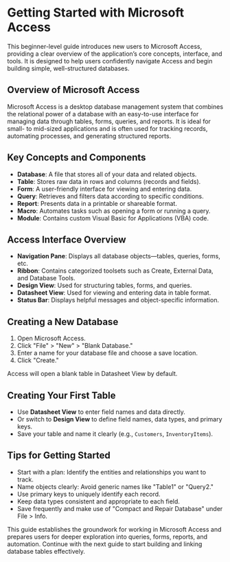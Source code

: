 # Getting Started with Microsoft Access

This beginner-level guide introduces new users to Microsoft Access, providing a clear overview of the application’s core concepts, interface, and tools. It is designed to help users confidently navigate Access and begin building simple, well-structured databases.

## Overview of Microsoft Access

Microsoft Access is a desktop database management system that combines the relational power of a database with an easy-to-use interface for managing data through tables, forms, queries, and reports. It is ideal for small- to mid-sized applications and is often used for tracking records, automating processes, and generating structured reports.

## Key Concepts and Components

- **Database**: A file that stores all of your data and related objects.
- **Table**: Stores raw data in rows and columns (records and fields).
- **Form**: A user-friendly interface for viewing and entering data.
- **Query**: Retrieves and filters data according to specific conditions.
- **Report**: Presents data in a printable or shareable format.
- **Macro**: Automates tasks such as opening a form or running a query.
- **Module**: Contains custom Visual Basic for Applications (VBA) code.

## Access Interface Overview

- **Navigation Pane**: Displays all database objects—tables, queries, forms, etc.
- **Ribbon**: Contains categorized toolsets such as Create, External Data, and Database Tools.
- **Design View**: Used for structuring tables, forms, and queries.
- **Datasheet View**: Used for viewing and entering data in table format.
- **Status Bar**: Displays helpful messages and object-specific information.

## Creating a New Database

1. Open Microsoft Access.
2. Click "File" > "New" > "Blank Database."
3. Enter a name for your database file and choose a save location.
4. Click "Create."

Access will open a blank table in Datasheet View by default.

## Creating Your First Table

- Use **Datasheet View** to enter field names and data directly.
- Or switch to **Design View** to define field names, data types, and primary keys.
- Save your table and name it clearly (e.g., `Customers`, `InventoryItems`).

## Tips for Getting Started

- Start with a plan: Identify the entities and relationships you want to track.
- Name objects clearly: Avoid generic names like "Table1" or "Query2."
- Use primary keys to uniquely identify each record.
- Keep data types consistent and appropriate to each field.
- Save frequently and make use of "Compact and Repair Database" under File > Info.

This guide establishes the groundwork for working in Microsoft Access and prepares users for deeper exploration into queries, forms, reports, and automation. Continue with the next guide to start building and linking database tables effectively.
